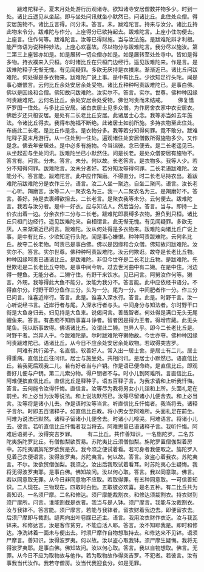 <!-- { "loadSidebar": true } -->
　　跋难陀释子。夏末月处处游行历观诸寺。欲知诸寺安居僧数并物多少。时到一处。诸比丘遥见从坐起。即与坐处问讯就坐小默然已。问诸比丘。此住处众僧。得安居施物不。诸比丘言得。问分未。答言。未。跋难陀言。持来与汝分。诸比丘持此物来令分。跋难陀与作分。上座得分已欲持起去。跋难陀言。上座小住勿便去。上座言。住作何等。跋难陀言。汝等已得财施。当与汝法施。是跋难陀辩才利根。能严饰语为说种种妙法。上座心欢喜故。尽以物分与跋难陀言。我分尽以施汝。第二第三上座皆亦如是。如是展转一切众僧亦如是。如是展转至处处寺中。皆如是得多物。持衣襆来入只桓。尔时诸比丘在只桓门边经行。遥见跋难陀来。作是言。是跋难陀释子无惭无愧。有见闻疑罪。多欲无厌持是衣襆来。渐渐近已。诸比丘问跋难陀。何处得是多衣物来。跋难陀广说上事。是中有比丘。少欲知足行头陀。闻是事心嫌恨言。云何比丘余处安居余处受物。诸比丘种种呵责跋难陀已。是事白佛。佛以是因缘和合僧。佛知故问跋难陀。汝实尔不。答言。实尔。世尊。佛种种因缘呵责跋难陀。云何名比丘。余处安居余处受物。佛但呵责而未结戒。
　　佛复憍萨罗国一住处。与多比丘安居。诸白衣居士见多众僧。为作房舍衣家中衣安居衣。佛后岁还只桓安居。是处有二长老比丘安居。此诸居士心念。我等亦当如去年施法。令诸比丘得衣。我得布施福不断绝。此诸居士如前所施。多持衣物至此住处。布施此二长老。是比丘作是念。是衣物分多。我等若分知得何罪。竟不敢分。跋难陀释子夏末月游行。从一住处到一住处。遍观诸住处安居僧数所得施物多少。又作是念。佛去年安居处。是中必多有施物。今当诣彼。念已便去。是二长老遥见已。从坐起迎与坐处问讯。跋难陀坐已小默然住。问是长老。是处众僧安居有施物不。答言有。问言。分未。答言。未分。何以故。长老答言。是衣物多。我等人少。若分不知得何罪。跋难陀言。汝未分者好。若分知汝等得何罪。二长老语跋难陀。汝能分不。答言能。跋难陀言。此中应作羯磨。不得直分。时二长老尽持衣出。着跋难陀前跋难陀分是衣作三分。语言。汝二人坐一聚边。自坐二聚间。语言。汝长老一心听。羯磨言。汝等二人一聚衣名为三。我一人二聚衣名为三。是羯磨好不。答言。善好。持是衣裹缚欲担去。二长老言。是聚衣我等未分。云何便去。跋难陀言。我若与汝分者。是中一好衣。应与知法人。然后当分。答言。当与。即持一上价衣出着一边。分余衣作二分与二长老。跋难陀即裹缚多衣物。担负到只桓。诸比丘只桓门边经行。遥见跋难陀来。自相谓言。此无惭无愧。有见闻疑罪。多欲无厌。人来渐渐近已问言。跋难陀。汝从何处得是多衣物来。跋难陀向诸比丘广说上事。是中有比丘。少欲知足行头陀。闻是事心嫌恨。种种呵责跋难陀。云何名比丘。故夺二长老物。呵责已是事白佛。佛以是因缘和合众僧。佛知故问跋难陀。汝实尔不。答言。实尔世尊。佛种种呵责跋难陀。汝云何欺诳。故夺是长老比丘物。种种因缘呵责已语诸比丘。是跋难陀。非但今世夺是二长老比丘物。是跋难陀。先世欺诳是二长老比丘夺物。是事中间今听。过去世河曲中有二獭。在是中住。河边得一鲤鱼。无能分者。二獭守住。有野干来饮水。见已问言。阿舅汝作何等。獭言。外甥。我等得此大鱼不能分。汝能为我分不。答言能。此中应依经书语分。不得直尔分。时野干即分鱼作三分。头为一分。尾为一分。中间肥者作一分。作三分已问言。谁喜近岸行。答言。此是。谁喜入深水行。答言。此是。时野干言。汝一心听说经书言。近岸行者与尾。入深水行者与头。中间身分与知法者。尔时野干口衔是大鱼身归去。妇见持是大鱼来。说偈问言。善哉智者。何处得是满口无头无尾鲤鱼来。答言。有愚痴不知断事喜斗诤者。智者因是得为王者。得增库藏。此无头尾鱼。我以断事故得。佛语诸比丘。汝谓此二獭。岂异人乎。即今二长老比丘是。时野干者。岂异人乎。今跋难陀是。尔时跋难陀夺獭物故。今世亦夺。佛种种因缘呵责跋难陀已。语诸比丘。从今日不应余处安居余处取物。若取得突吉罗。
　　阿难有共行弟子。名直信。软善好人。常入出一居士舍。是居士有二儿。居士得重病。直信比丘往问讯。居士与施坐处。共相问讯。是居士小默然已。语直信比丘。若我死后观我二儿。若有好者当与户钥。作是语已便命终。是直信比丘。即观善好儿便与户钥。第二儿索分物。得户钥者不与。时小儿到阿难所。言直信比丘。阿难便摈直信比丘。直信比丘是释种子。语五百释子言。为我求请和上听我忏悔。答言。云何能令汝得忏悔。直信言。汝等尽为我将男女小儿诣和上所。头面礼足在前坐。和上必当为汝等说法。和上说法默然已。汝等尽留诸小儿便舍去。和上必当言。汝等将是诸小儿去。作是语时汝等当言。听直信比丘忏悔者。我当将去。诸释子言尔。时即五百诸释子。如直信比丘教。将小男女至阿难所。头面礼足在前坐。阿难为说法已默然。诸释子留诸小儿便舍去。时诸小儿啼哭。阿难语言。将诸小儿去。彼言。若听直信比丘忏悔者我当将去。阿难思量已语诸释子言。我听忏悔。阿难后语弟子。汝得突吉罗罪。
　　有二比丘。共作善知识。一名旃陀罗。二名苏陀夷旃陀罗比丘。有僧伽梨欲贸易。苏陀夷比丘须僧伽梨。旃陀罗置僧伽梨着房中。苏陀夷谓旃陀罗欲贸是衣。我今须之便试着看。若可身者我便取之。旃陀罗入见着己衣便语言。汝得波罗夷。苏陀夷言。何以故。答言。汝盗心着我衣。苏陀夷言。不尔。汝欲贸僧伽梨。我须之。汝出后我取试着看耳。时苏陀夷心生疑悔。我将无得波罗夷耶。是事白佛。佛知故问。汝以何心取。答言。我以同意取。佛言。若以同意取无罪。从今日非同意物不应取。若取得罪。有五种同意取。一可信善知识。二人现在。三物现在。四取时白他。五取彼必欢喜。是名五种。有二比丘共为善知识。一名须尸摩。二名和修达。须尸摩能裁割衣。和修达须裁割衣。持衣财到须尸摩所。问言。谁能割截是衣者。我当与是人钵。须尸摩言。我能与汝裁割衣。汝与我钵不。答言能。须尸摩言。若能与我钵者。留衣财着我边去。即便留衣去。后须尸摩即与裁割。缝两向出叶卷牒已还主。语言。我用汝衣财作衣讫。汝与我瓦钵来。和修达言。汝是客作贫穷。不能自活人耶。答言。汝不知耶我是。即时和修达。净洗钵着一面未与便出去。时须尸摩作自物想取持去。和修达来不见钵。语须尸摩言。善知识。汝得波罗夷。何以故。汝以盗心取我钵。须尸摩生疑悔。我将无得波罗夷耶。是事白佛。佛知故问。汝以何心取。答言。我以自物想取。佛言。无罪。从今日不应为取物故与他作。若为取物故作得突吉罗。不犯者。若彼言。汝有事我当代汝作。我若守僧房。汝当代我迎食分。如是无罪。
